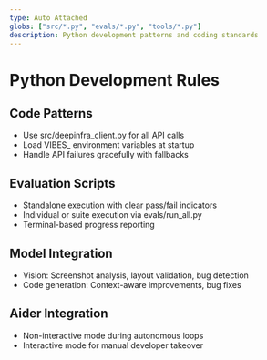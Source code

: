 ```yaml
---
type: Auto Attached
globs: ["src/*.py", "evals/*.py", "tools/*.py"]
description: Python development patterns and coding standards
---
```


# Python Development Rules

## Code Patterns
- Use src/deepinfra_client.py for all API calls
- Load VIBES_ environment variables at startup
- Handle API failures gracefully with fallbacks

## Evaluation Scripts
- Standalone execution with clear pass/fail indicators
- Individual or suite execution via evals/run_all.py
- Terminal-based progress reporting

## Model Integration
- Vision: Screenshot analysis, layout validation, bug detection
- Code generation: Context-aware improvements, bug fixes

## Aider Integration
- Non-interactive mode during autonomous loops
- Interactive mode for manual developer takeover